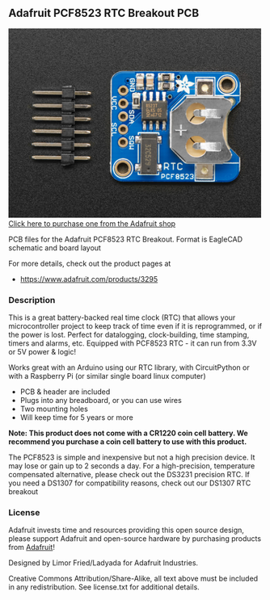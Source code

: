 ## Adafruit PCF8523 RTC Breakout PCB

<a href="http://www.adafruit.com/products/3295"><img src="assets/image.jpg?raw=true" width="500px"><br/>
Click here to purchase one from the Adafruit shop</a>

PCB files for the Adafruit PCF8523 RTC Breakout. Format is EagleCAD schematic and board layout

For more details, check out the product pages at
* https://www.adafruit.com/products/3295

### Description

This is a great battery-backed real time clock (RTC) that allows your microcontroller project to keep track of time even if it is reprogrammed, or if the power is lost. Perfect for datalogging, clock-building, time stamping, timers and alarms, etc. Equipped with PCF8523 RTC - it can run from 3.3V or 5V power & logic!

Works great with an Arduino using our RTC library, with CircuitPython or with a Raspberry Pi (or similar single board linux computer)

* PCB & header are included
* Plugs into any breadboard, or you can use wires
* Two mounting holes
* Will keep time for 5 years or more

**Note: This product does not come with a CR1220 coin cell battery. We recommend you purchase a coin cell battery to use with this product.**

The PCF8523 is simple and inexpensive but not a high precision device. It may lose or gain up to 2 seconds a day. For a high-precision, temperature compensated alternative, please check out the DS3231 precision RTC. If you need a DS1307 for compatibility reasons, check out our DS1307 RTC breakout

### License

Adafruit invests time and resources providing this open source design, please support Adafruit and open-source hardware by purchasing products from [Adafruit](https://www.adafruit.com)!

Designed by Limor Fried/Ladyada for Adafruit Industries.

Creative Commons Attribution/Share-Alike, all text above must be included in any redistribution. See license.txt for additional details.
